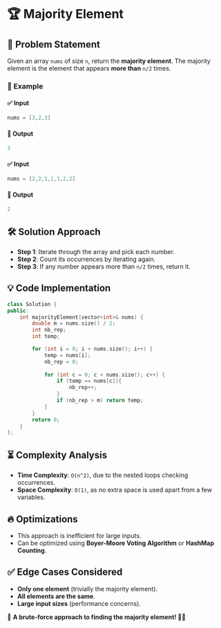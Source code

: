 # 🏆 Majority Element

## 📌 Problem Statement
Given an array `nums` of size `n`, return the **majority element**. The majority element is the element that appears **more than** `n/2` times.

### 🔹 Example
#### ✅ Input
```cpp
nums = [3,2,3]
```
#### 🎯 Output
```cpp
3
```
#### ✅ Input
```cpp
nums = [2,2,1,1,1,2,2]
```
#### 🎯 Output
```cpp
2
```

## 🛠️ Solution Approach
- **Step 1**: Iterate through the array and pick each number.
- **Step 2**: Count its occurrences by iterating again.
- **Step 3**: If any number appears more than `n/2` times, return it.

## 💡 Code Implementation
```cpp
class Solution {
public:
    int majorityElement(vector<int>& nums) {
        double m = nums.size() / 2;
        int nb_rep;
        int temp;

        for (int i = 0; i < nums.size(); i++) {
            temp = nums[i];
            nb_rep = 0;    
            
            for (int c = 0; c < nums.size(); c++) {
                if (temp == nums[c]){
                    nb_rep++;
                }
                if (nb_rep > m) return temp;
            }
        }
        return 0;
    }
};
```

## ⏳ Complexity Analysis
- **Time Complexity**: `O(n^2)`, due to the nested loops checking occurrences.
- **Space Complexity**: `O(1)`, as no extra space is used apart from a few variables.

## 🔥 Optimizations
- This approach is inefficient for large inputs.
- Can be optimized using **Boyer-Moore Voting Algorithm** or **HashMap Counting**.

## ✅ Edge Cases Considered
- **Only one element** (trivially the majority element).
- **All elements are the same**.
- **Large input sizes** (performance concerns).

📌 **A brute-force approach to finding the majority element! 🏅💡**

